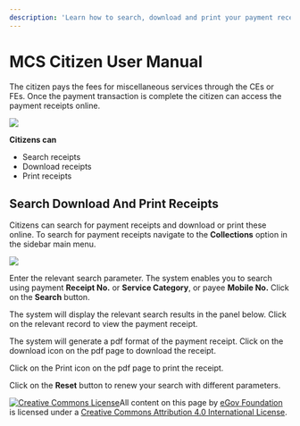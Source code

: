 ```yaml
---
description: 'Learn how to search, download and print your payment receipts'
---
```


# MCS Citizen User Manual

The citizen pays the fees for miscellaneous services through the CEs or FEs. Once the payment transaction is complete the citizen can access the payment receipts online.

![](https://docs.google.com/drawings/u/0/d/sHPfa8rq5qQ18fUbHEBwxsw/image?w=227&h=283&rev=45&ac=1&parent=1GZKzf7O_6WDB5ba1gb6QUT6CqipoQzuRuWT44fTAgGo)

**Citizens can**

* Search receipts
* Download receipts
* Print receipts

## **Search Download And Print Receipts**

Citizens can search for payment receipts and download or print these online. To search for payment receipts navigate to the **Collections** option in the sidebar main menu.

![](https://lh3.googleusercontent.com/IEjyNR2jqJ5Lk6bRw2UC_4HG7xu8g496jqpCs4NmGRi8TXGvWt3cVFYElr_uzHvggHj3CjH4DI_r4Gs-BFd3Rfp_LoMfotgwkcArovKhvPkFGtJ2QRkKJ8r7RWfiqtrbtERcHDB7)

Enter the relevant search parameter. The system enables you to search using payment **Receipt No.** or **Service Category**, or payee **Mobile No.** Click on the **Search** button.

The system will display the relevant search results in the panel below. Click on the relevant record to view the payment receipt.

The system will generate a pdf format of the payment receipt. Click on the download icon on the pdf page to download the receipt.

Click on the Print icon on the pdf page to print the receipt.

Click on the **Reset** button to renew your search with different parameters.

[![Creative Commons License](https://i.creativecommons.org/l/by/4.0/80x15.png)](http://creativecommons.org/licenses/by/4.0/)All content on this page by [eGov Foundation ](https://egov.org.in/)is licensed under a [Creative Commons Attribution 4.0 International License](http://creativecommons.org/licenses/by/4.0/).

